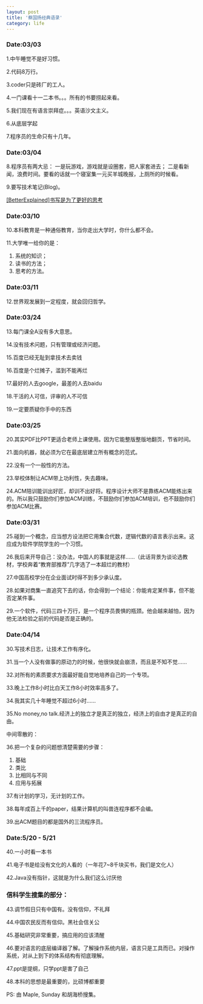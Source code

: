 ```yaml
---
layout: post
title: '蔡国扬经典语录'
category: life
---
```


### Date:03/03

1.中午睡觉不是好习惯。

2.代码8万行。

3.coder只是砖厂的工人。

4.一门课看十一二本书。。。所有的书要捞起来看。

5.我们现在有语言崇拜症。。。英语沙文主义。

6.从底层学起

7.程序员的生命只有十几年。

### Date:03/04

8.程序员有两大忌：
一是玩游戏，游戏就是设圈套，把人家套进去；
二是看新闻，浪费时间。要看的话就一个寝室集一元买羊城晚报，上厕所的时候看。

9.要写技术笔记(Blog)。

[[BetterExplained]书写是为了更好的思考](http://mindhacks.cn/2009/02/09/writing-is-better-thinking)

### Date:03/10

10.本科教育是一种通俗教育，当你走出大学时，你什么都不会。

11.大学唯一给你的是：

1. 系统的知识；
2. 读书的方法；
3. 思考的方法。

### Date:03/11

12.世界观发展到一定程度，就会回归哲学。

### Date:03/24

13.每门课全A没有多大意思。

14.没有技术问题，只有管理或经济问题。

15.百度已经无耻到拿技术去卖钱

16.百度是个烂摊子，滥到不能再烂

17.最好的人去google，最差的人去baidu

18.干活的人可信，评审的人不可信

19.一定要质疑你手中的东西

### Date:03/25

20.其实PDF比PPT更适合老师上课使用。因为它能整版整版地翻页，节省时间。

21.面向机器，就必须为它在最底层建立所有概念的范式。

22.没有一个一般性的方法。

23.举校体制让ACM带上功利性，失去趣味。

24.ACM陪训能训出好匠，却训不出好将。程序设计大师不是靠练ACM能练出来的。所以我只鼓励你们参加ACM训练，不鼓励你们参加ACM培训，也不鼓励你们参加ACM比赛。

### Date:03/31

25.碰到一个概念，应当想方设法把它用集合代数，逻辑代数的语言表示出来。这应成为软件学院学生的一个习惯。

26.我后来开导自己：没办法，中国人的事就是这样……（此话背景为谈论选教材，学校奔着“教育部推荐”几字选了一本超烂的教材）

27.中国高校学分在企业面试时得不到多少承认度。

28.如果对商集一直追究下去的话，你会得到一个结论：你能肯定某件事，但不能否定某件事。

29.一个软件，代码三四十万行，是一个程序员畏惧的瓶颈。他会越来越怕，因为他无法检验之前的代码是否是正确的。

### Date:04/14

30.写技术日志，让技术工作有序化。

31.当一个人没有做事的原动力的时候，他很快就会崩溃，而且是不知不觉……

32.对所有的素质要求方面最好能自觉地培养自己的一个专项。

33.晚上工作8小时比白天工作8小时效率高多了。

34.我其实几十年睡觉不超过6小时……

35.No money,no talk.经济上的独立才是真正的独立，经济上的自由才是真正的自由。

中间零散的：

36.把一个复杂的问题想清楚需要的步骤：

1. 基础
2. 类比
3. 比相同与不同
4. 应用与拓展

37.有计划的学习，无计划的工作。

38.每年成百上千的paper，结果计算机的叫兽连程序都不会编。

39.出ACM题目的都是国外的三流程序员。

### Date:5/20 - 5/21

40.一小时看一本书

41.电子书是给没有文化的人看的（一年花7~8千块买书，我们是文化人）

42.Java没有指针，这就是为什么我们这么讨厌他

### 信科学生搜集的部分：

43.调节假日只有中国有。没有信仰，不礼拜

44.中国农民反而有信仰。黑社会信关公

45.基础研究非常重要，搞应用的应该清醒

46.要对语言的底层编译器了解。了解操作系统内层，语言只是工具而已。对操作系统，对从上到下的体系结构有彻底理解。

47.ppt是提纲，只学ppt是害了自己

48.本科的思想是最重要的，比硕博都重要


PS: 由 Maple, Sunday 和胡海桥搜集。
